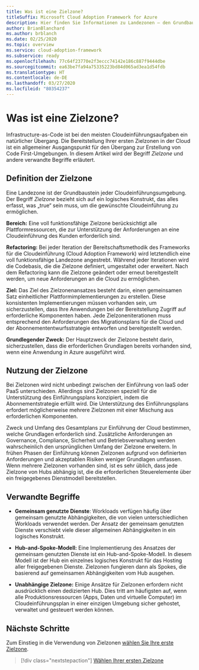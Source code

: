 ```yaml
---
title: Was ist eine Zielzone?
titleSuffix: Microsoft Cloud Adoption Framework for Azure
description: Hier finden Sie Informationen zu Landezonen – den Grundbausteinen jeder Cloudeinführungsumgebung.
author: BrianBlanchard
ms.author: brblanch
ms.date: 02/25/2020
ms.topic: overview
ms.service: cloud-adoption-framework
ms.subservice: ready
ms.openlocfilehash: 77c64f23770e2f3eccc74142e186c887f9444dbe
ms.sourcegitcommit: ea63be7fa94a75335223bd84d065ad3ea1d54fdb
ms.translationtype: HT
ms.contentlocale: de-DE
ms.lasthandoff: 03/27/2020
ms.locfileid: "80354237"
---
```

<!-- markdownlint-disable MD026 -->

# <a name="what-is-a-landing-zone"></a>Was ist eine Zielzone?

Infrastructure-as-Code ist bei den meisten Cloudeinführungsaufgaben ein natürlicher Übergang. Die Bereitstellung Ihrer ersten Zielzonen in der Cloud ist ein allgemeiner Ausgangspunkt für den Übergang zur Erstellung von Code First-Umgebungen. In diesem Artikel wird der Begriff _Zielzone_ und andere verwandte Begriffe erläutert.

## <a name="landing-zone-definition"></a>Definition der Zielzone

Eine Landezone ist der Grundbaustein jeder Cloudeinführungsumgebung. Der Begriff _Zielzone_ bezieht sich auf ein logisches Konstrukt, das alles erfasst, was „true“ sein muss, um die gewünschte Cloudeinführung zu ermöglichen.

**Bereich:** Eine voll funktionsfähige Zielzone berücksichtigt alle Plattformressourcen, die zur Unterstützung der Anforderungen an eine Cloudeinführung des Kunden erforderlich sind.

**Refactoring:** Bei jeder Iteration der Bereitschaftsmethodik des Frameworks für die Cloudeinführung (Cloud Adoption Framework) wird letztendlich eine voll funktionsfähige Landezone angestrebt. Während jeder Iterationen wird die Codebasis, die die Zielzone definiert, umgestaltet oder erweitert. Nach dem Refactoring kann die Zielzone geändert oder erneut bereitgestellt werden, um neue Anforderungen an die Cloud zu ermöglichen.

**Ziel:** Das Ziel des Zielzonenansatzes besteht darin, einen gemeinsamen Satz einheitlicher Plattformimplementierungen zu erstellen. Diese konsistenten Implementierungen müssen vorhanden sein, um sicherzustellen, dass Ihre Anwendungen bei der Bereitstellung Zugriff auf erforderliche Komponenten haben. Jede Zielzoneniterationen muss entsprechend den Anforderungen des Migrationsplans für die Cloud und der Abonnemententwurfsstrategie entworfen und bereitgestellt werden.

**Grundlegender Zweck:** Der Hauptzweck der Zielzone besteht darin, sicherzustellen, dass die erforderlichen Grundlagen bereits vorhanden sind, wenn eine Anwendung in Azure ausgeführt wird.

## <a name="landing-zone-usage"></a>Nutzung der Zielzone

Bei Zielzonen wird nicht unbedingt zwischen der Einführung von IaaS oder PaaS unterschieden. Allerdings sind Zielzonen speziell für die Unterstützung des Einführungsplans konzipiert, indem die Abonnementstrategie erfüllt wird. Die Unterstützung des Einführungsplans erfordert möglicherweise mehrere Zielzonen mit einer Mischung aus erforderlichen Komponenten.

Zweck und Umfang des Gesamtplans zur Einführung der Cloud bestimmen, welche Grundlagen erforderlich sind. Zusätzliche Anforderungen an Governance, Compliance, Sicherheit und Betriebsverwaltung werden wahrscheinlich den ursprünglichen Umfang der Zielzone erweitern. In frühen Phasen der Einführung können Zielzonen aufgrund von definierten Anforderungen und akzeptablen Risiken weniger Grundlagen umfassen.  Wenn mehrere Zielzonen vorhanden sind, ist es sehr üblich, dass jede Zielzone von Hubs abhängig ist, die die erforderlichen Steuerelemente über ein freigegebenes Dienstmodell bereitstellen.

## <a name="related-terms"></a>Verwandte Begriffe

- **Gemeinsam genutzte Dienste**: Workloads verfügen häufig über gemeinsam genutzte Abhängigkeiten, die von vielen unterschiedlichen Workloads verwendet werden. Der Ansatz der gemeinsam genutzten Dienste verschiebt viele dieser allgemeinen Abhängigkeiten in ein logisches Konstrukt.

- **Hub-and-Spoke-Modell:** Eine Implementierung des Ansatzes der gemeinsam genutzten Dienste ist ein Hub-and-Spoke-Modell. In diesem Modell ist der Hub ein einzelnes logisches Konstrukt für das Hosting aller freigegebenen Dienste. Zielzonen fungieren dann als Spokes, die basierend auf gemeinsamen Abhängigkeiten vom Hub ausgehen.

- **Unabhängige Zielzone:** Einige Ansätze für Zielzonen erfordern nicht ausdrücklich einen dedizierten Hub. Dies tritt am häufigsten auf, wenn alle Produktionsressourcen (Apps, Daten und virtuelle Computer) im Cloudeinführungsplan in einer einzigen Umgebung sicher gehostet, verwaltet und gesteuert werden können.

## <a name="next-steps"></a>Nächste Schritte

Zum Einstieg in die Verwendung von Zielzonen [wählen Sie Ihre erste Zielzone](./first-landing-zone.md).

> [!div class="nextstepaction"]
> [Wählen Ihrer ersten Zielzone](./first-landing-zone.md)
